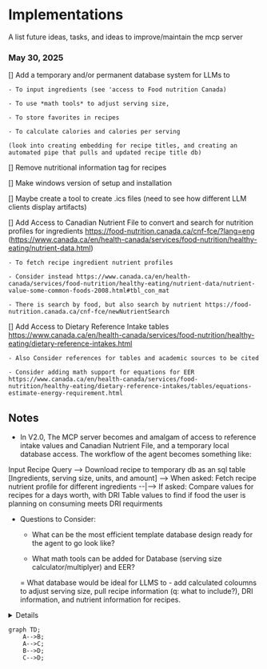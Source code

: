 # Implementations
A list future ideas, tasks, and ideas to improve/maintain the mcp server

### May 30, 2025
[] Add a temporary and/or permanent database system for LLMs to

    - To input ingredients (see 'access to Food nutrition Canada)

    - To use *math tools* to adjust serving size, 

    - To store favorites in recipes

    - To calculate calories and calories per serving 
    
    (look into creating embedding for recipe titles, and creating an automated pipe that pulls and updated recipe title db)

[] Remove nutritional information tag for recipes

[] Make windows version of setup and installation

[] Maybe create a tool to create .ics files (need to see how different LLM clients display artifacts)

[] Add Access to Canadian Nutrient File  to convert and search for nutrition profiles for ingredients https://food-nutrition.canada.ca/cnf-fce/?lang=eng (https://www.canada.ca/en/health-canada/services/food-nutrition/healthy-eating/nutrient-data.html)

    - To fetch recipe ingredient nutrient profiles
    
    - Consider instead https://www.canada.ca/en/health-canada/services/food-nutrition/healthy-eating/nutrient-data/nutrient-value-some-common-foods-2008.html#tbl_con_mat

    - There is search by food, but also search by nutrient https://food-nutrition.canada.ca/cnf-fce/newNutrientSearch

[] Add Access to Dietary Reference Intake tables https://www.canada.ca/en/health-canada/services/food-nutrition/healthy-eating/dietary-reference-intakes.html

    - Also Consider references for tables and academic sources to be cited

    - Consider adding math support for equations for EER https://www.canada.ca/en/health-canada/services/food-nutrition/healthy-eating/dietary-reference-intakes/tables/equations-estimate-energy-requirement.html



## Notes
* In V2.0, The MCP server becomes and amalgam of access to reference intake values and Canadian Nutrient File, and a temporary local database access. The workflow of the agent becomes something like:

Input Recipe Query --> Download recipe to temporary db as an sql table [Ingredients, serving size, units, and amount] --> When asked: Fetch recipe nutrient profile for different ingredients --|--> If asked: Compare values for recipes for a days worth, with DRI Table values to find if food the user is planning on consuming meets DRI requirments

* Questions to Consider:

    - What can be the most efficient template database design ready for the agent to go look like?

    - What math tools can be added for Database (serving size calculator/multiplyer) and EER?
    
    = What database would be ideal for LLMS to - add calculated coloumns to adjust serving size, pull recipe information (q: what to include?), DRI information, and nutrient information for recipes.

<details>
## Plan

1. Add Database functionality 
    - Because majority of the following features for nutritional information depend on the LLM already having the data for recipe downloaded

2. Add values Nutrient Value of Some Common Foods as a default template 
    - Canandian Nutrient File could be a 3.0 update

3. 
</details>

```mermaid
graph TD;
    A-->B;
    A-->C;
    B-->D;
    C-->D;
```    